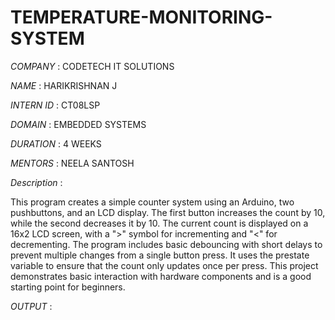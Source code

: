# TEMPERATURE-MONITORING-SYSTEM

*COMPANY* : CODETECH IT SOLUTIONS

*NAME* : HARIKRISHNAN J

*INTERN ID* : CT08LSP

*DOMAIN* : EMBEDDED SYSTEMS

*DURATION* : 4 WEEKS

*MENTORS* : NEELA SANTOSH

*Description* :

This program creates a simple counter system using an Arduino, two pushbuttons, and an LCD display. The first button increases the count by 10, while the second decreases it by 10. The current count is displayed on a 16x2 LCD screen, with a ">" symbol for incrementing and "<" for decrementing. The program includes basic debouncing with short delays to prevent multiple changes from a single button press. It uses the prestate variable to ensure that the count only updates once per press. This project demonstrates basic interaction with hardware components and is a good starting point for beginners.

*OUTPUT* :
